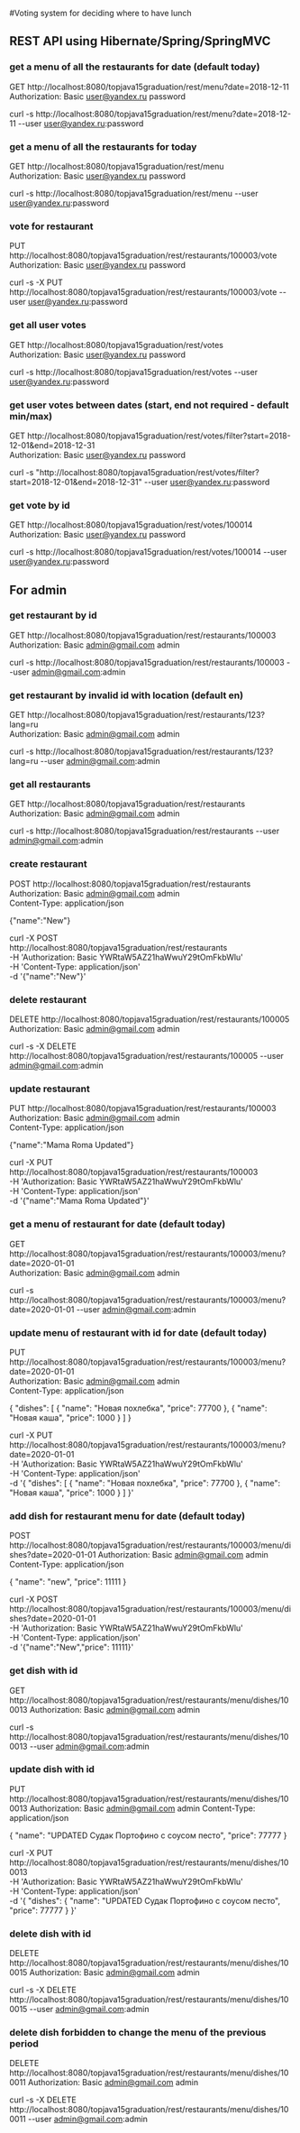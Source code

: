 #Voting system for deciding where to have lunch

## REST API using Hibernate/Spring/SpringMVC

### get a menu of all the restaurants for date (default today)
GET http://localhost:8080/topjava15graduation/rest/menu?date=2018-12-11 \
Authorization: Basic user@yandex.ru password

curl -s http://localhost:8080/topjava15graduation/rest/menu?date=2018-12-11 --user user@yandex.ru:password
  
### get a menu of all the restaurants for today
GET http://localhost:8080/topjava15graduation/rest/menu \
Authorization: Basic user@yandex.ru password

curl -s http://localhost:8080/topjava15graduation/rest/menu --user user@yandex.ru:password

### vote for restaurant
PUT http://localhost:8080/topjava15graduation/rest/restaurants/100003/vote \
Authorization: Basic user@yandex.ru password

curl -s -X PUT http://localhost:8080/topjava15graduation/rest/restaurants/100003/vote --user user@yandex.ru:password

### get all user votes
GET http://localhost:8080/topjava15graduation/rest/votes \
Authorization: Basic user@yandex.ru password

curl -s http://localhost:8080/topjava15graduation/rest/votes --user user@yandex.ru:password

### get user votes between dates (start, end not required - default min/max)
GET http://localhost:8080/topjava15graduation/rest/votes/filter?start=2018-12-01&end=2018-12-31 \
Authorization: Basic user@yandex.ru password

curl -s "http://localhost:8080/topjava15graduation/rest/votes/filter?start=2018-12-01&end=2018-12-31" --user user@yandex.ru:password

### get vote by id
GET http://localhost:8080/topjava15graduation/rest/votes/100014 \
Authorization: Basic user@yandex.ru password

curl -s http://localhost:8080/topjava15graduation/rest/votes/100014 --user user@yandex.ru:password

## For admin

### get restaurant by id
GET http://localhost:8080/topjava15graduation/rest/restaurants/100003 \
Authorization: Basic admin@gmail.com admin

curl -s http://localhost:8080/topjava15graduation/rest/restaurants/100003 --user admin@gmail.com:admin

### get restaurant by invalid id with location (default en)
GET http://localhost:8080/topjava15graduation/rest/restaurants/123?lang=ru \
Authorization: Basic admin@gmail.com admin

curl -s http://localhost:8080/topjava15graduation/rest/restaurants/123?lang=ru --user admin@gmail.com:admin

### get all restaurants
GET http://localhost:8080/topjava15graduation/rest/restaurants \
Authorization: Basic admin@gmail.com admin

curl -s http://localhost:8080/topjava15graduation/rest/restaurants --user admin@gmail.com:admin

### create restaurant
POST http://localhost:8080/topjava15graduation/rest/restaurants \
Authorization: Basic admin@gmail.com admin \
Content-Type: application/json

{"name":"New"}

curl -X POST \
  http://localhost:8080/topjava15graduation/rest/restaurants \
  -H 'Authorization: Basic YWRtaW5AZ21haWwuY29tOmFkbWlu' \
  -H 'Content-Type: application/json' \
  -d '{"name":"New"}'

### delete restaurant
DELETE http://localhost:8080/topjava15graduation/rest/restaurants/100005 \
Authorization: Basic admin@gmail.com admin

curl -s -X DELETE http://localhost:8080/topjava15graduation/rest/restaurants/100005 --user admin@gmail.com:admin

### update restaurant
PUT http://localhost:8080/topjava15graduation/rest/restaurants/100003 \
Authorization: Basic admin@gmail.com admin \
Content-Type: application/json

{"name":"Mama Roma Updated"}

curl -X PUT \
  http://localhost:8080/topjava15graduation/rest/restaurants/100003 \
  -H 'Authorization: Basic YWRtaW5AZ21haWwuY29tOmFkbWlu' \
  -H 'Content-Type: application/json' \
  -d '{"name":"Mama Roma Updated"}'

### get a menu of restaurant for date (default today)
GET http://localhost:8080/topjava15graduation/rest/restaurants/100003/menu?date=2020-01-01 \
Authorization: Basic admin@gmail.com admin

curl -s http://localhost:8080/topjava15graduation/rest/restaurants/100003/menu?date=2020-01-01 --user admin@gmail.com:admin

### update menu of restaurant with id for date (default today)
PUT http://localhost:8080/topjava15graduation/rest/restaurants/100003/menu?date=2020-01-01 \
Authorization: Basic admin@gmail.com admin \
Content-Type: application/json

{
    "dishes": [
        {
            "name": "Новая похлебка",
            "price": 77700
        },
        {
            "name": "Новая каша",
            "price": 1000
        }
    ]
}

curl -X PUT \
  http://localhost:8080/topjava15graduation/rest/restaurants/100003/menu?date=2020-01-01 \
  -H 'Authorization: Basic YWRtaW5AZ21haWwuY29tOmFkbWlu' \
  -H 'Content-Type: application/json' \
  -d '{
	"dishes": [
		{
	    	"name": "Новая похлебка",
	    	"price": 77700
		},
		{
	    	"name": "Новая каша",
	    	"price": 1000
		}
	]
}'

### add dish for restaurant menu for date (default today)
POST http://localhost:8080/topjava15graduation/rest/restaurants/100003/menu/dishes?date=2020-01-01
Authorization: Basic admin@gmail.com admin
Content-Type: application/json

{
  "name": "new",
  "price": 11111
}

curl -X POST \
  http://localhost:8080/topjava15graduation/rest/restaurants/100003/menu/dishes?date=2020-01-01 \
  -H 'Authorization: Basic YWRtaW5AZ21haWwuY29tOmFkbWlu' \
  -H 'Content-Type: application/json' \
  -d '{"name":"New","price": 11111}'
  
### get dish with id
GET http://localhost:8080/topjava15graduation/rest/restaurants/menu/dishes/100013
Authorization: Basic admin@gmail.com admin

curl -s http://localhost:8080/topjava15graduation/rest/restaurants/menu/dishes/100013 --user admin@gmail.com:admin

### update dish with id
PUT http://localhost:8080/topjava15graduation/rest/restaurants/menu/dishes/100013
Authorization: Basic admin@gmail.com admin
Content-Type: application/json

{
  "name": "UPDATED Судак Портофино с соусом песто",
  "price": 77777
}

curl -X PUT \
  http://localhost:8080/topjava15graduation/rest/restaurants/menu/dishes/100013 \
  -H 'Authorization: Basic YWRtaW5AZ21haWwuY29tOmFkbWlu' \
  -H 'Content-Type: application/json' \
  -d '{
	"dishes": {
                "name": "UPDATED Судак Портофино с соусом песто",
                "price": 77777
              }
}'

### delete dish with id
DELETE http://localhost:8080/topjava15graduation/rest/restaurants/menu/dishes/100015
Authorization: Basic admin@gmail.com admin

curl -s -X DELETE http://localhost:8080/topjava15graduation/rest/restaurants/menu/dishes/100015 --user admin@gmail.com:admin

### delete dish forbidden to change the menu of the previous period
DELETE http://localhost:8080/topjava15graduation/rest/restaurants/menu/dishes/100011
Authorization: Basic admin@gmail.com admin

curl -s -X DELETE http://localhost:8080/topjava15graduation/rest/restaurants/menu/dishes/100011 --user admin@gmail.com:admin